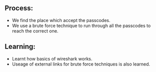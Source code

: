 ## Process:
- We find the place which accept the passcodes.
- We use a brute force technique to run through all the passcodes to reach the correct one.

## Learning:
- Learnt how basics of wireshark works.
- Useage of external links for brute force techniques is also learned.